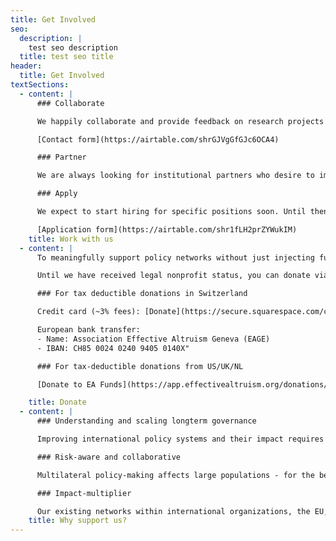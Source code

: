 ```yaml
---
title: Get Involved
seo:
  description: |
    test seo description
  title: test seo title
header:
  title: Get Involved
textSections:
  - content: |
      ### Collaborate

      We happily collaborate and provide feedback on research projects aiming to contribute to fields of our interest.

      [Contact form](https://airtable.com/shrGJVgGfGJc6OCA4)

      ### Partner

      We are always looking for institutional partners who desire to improve their decision-making to benefit future generations.

      ### Apply

      We expect to start hiring for specific positions soon. Until then, you can send in a general application here:

      [Application form](https://airtable.com/shr1fLH2prZYWukIM)
    title: Work with us
  - content: |
      To meaningfully support policy networks without just injecting further noise into the system, we have to build capacity sustainably. With a team of three FTE until 2022 and five the following year, our current room for more funding until the end of 2022 is at least CHF 545,000.

      Until we have received legal nonprofit status, you can donate via our fiscal sponsors from the effective altruism network:

      ### For tax deductible donations in Switzerland

      Credit card (~3% fees): [Donate](https://secure.squarespace.com/checkout/donate?donatePageId=5c003973c2241b0a1e7b9388)

      European bank transfer:
      - Name: Association Effective Altruism Geneva (EAGE)
      - IBAN: CH85 0024 0240 9405 0140X"

      ### For tax-deductible donations from US/UK/NL

      [Donate to EA Funds](https://app.effectivealtruism.org/donations/new/organizations)

    title: Donate
  - content: |
      ### Understanding and scaling longterm governance

      Improving international policy systems and their impact requires a detailed understanding of their functioning. Our research pioneers formal and validated models that enable systematic experimentation.

      ### Risk-aware and collaborative

      Multilateral policy-making affects large populations - for the better or worse. Aware of downside- risks, we test out ideas cautiously and only scale programs which all our stakeholders deem robustly beneficial.

      ### Impact-multiplier

      Our existing networks within international organizations, the EU, civil society and academia allow us to bring together actors who otherwise struggle cooperating. We increase the productivity of their interaction.
    title: Why support us?
---
```

